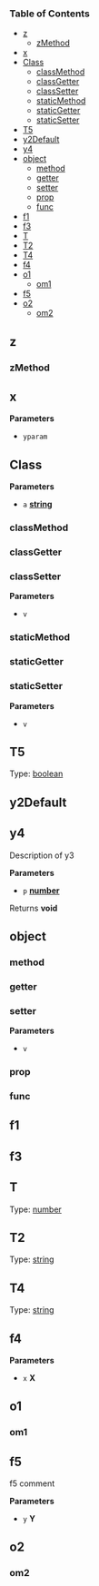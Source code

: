<!-- Generated by documentation.js. Update this documentation by updating the source code. -->

### Table of Contents

-   [z](#z)
    -   [zMethod](#zmethod)
-   [x](#x)
-   [Class](#class)
    -   [classMethod](#classmethod)
    -   [classGetter](#classgetter)
    -   [classSetter](#classsetter)
    -   [staticMethod](#staticmethod)
    -   [staticGetter](#staticgetter)
    -   [staticSetter](#staticsetter)
-   [T5](#t5)
-   [y2Default](#y2default)
-   [y4](#y4)
-   [object](#object)
    -   [method](#method)
    -   [getter](#getter)
    -   [setter](#setter)
    -   [prop](#prop)
    -   [func](#func)
-   [f1](#f1)
-   [f3](#f3)
-   [T](#t)
-   [T2](#t2)
-   [T4](#t4)
-   [f4](#f4)
-   [o1](#o1)
    -   [om1](#om1)
-   [f5](#f5)
-   [o2](#o2)
    -   [om2](#om2)

## z

### zMethod

## x

**Parameters**

-   `yparam`  

## Class

**Parameters**

-   `a` **[string](https://developer.mozilla.org/en-US/docs/Web/JavaScript/Reference/Global_Objects/String)** 

### classMethod

### classGetter

### classSetter

**Parameters**

-   `v`  

### staticMethod

### staticGetter

### staticSetter

**Parameters**

-   `v`  

## T5

Type: [boolean](https://developer.mozilla.org/en-US/docs/Web/JavaScript/Reference/Global_Objects/Boolean)

## y2Default

## y4

Description of y3

**Parameters**

-   `p` **[number](https://developer.mozilla.org/en-US/docs/Web/JavaScript/Reference/Global_Objects/Number)** 

Returns **void** 

## object

### method

### getter

### setter

**Parameters**

-   `v`  

### prop

### func

## f1

## f3

## T

Type: [number](https://developer.mozilla.org/en-US/docs/Web/JavaScript/Reference/Global_Objects/Number)

## T2

Type: [string](https://developer.mozilla.org/en-US/docs/Web/JavaScript/Reference/Global_Objects/String)

## T4

Type: [string](https://developer.mozilla.org/en-US/docs/Web/JavaScript/Reference/Global_Objects/String)

## f4

**Parameters**

-   `x` **X** 

## o1

### om1

## f5

f5 comment

**Parameters**

-   `y` **Y** 

## o2

### om2
